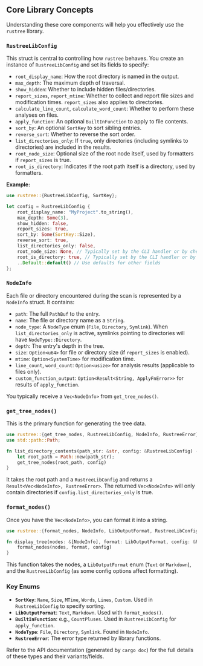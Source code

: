 ## Core Library Concepts

Understanding these core components will help you effectively use the `rustree` library.

### `RustreeLibConfig`

This struct is central to controlling how `rustree` behaves. You create an instance of `RustreeLibConfig` and set its fields to specify:

*   `root_display_name`: How the root directory is named in the output.
*   `max_depth`: The maximum depth of traversal.
*   `show_hidden`: Whether to include hidden files/directories.
*   `report_sizes`, `report_mtime`: Whether to collect and report file sizes and modification times. `report_sizes` also applies to directories.
*   `calculate_line_count`, `calculate_word_count`: Whether to perform these analyses on files.
*   `apply_function`: An optional `BuiltInFunction` to apply to file contents.
*   `sort_by`: An optional `SortKey` to sort sibling entries.
*   `reverse_sort`: Whether to reverse the sort order.
*   `list_directories_only`: If `true`, only directories (including symlinks to directories) are included in the results.
*   `root_node_size`: Optional size of the root node itself, used by formatters if `report_sizes` is true.
*   `root_is_directory`: Indicates if the root path itself is a directory, used by formatters.

**Example:**

```rust
use rustree::{RustreeLibConfig, SortKey};

let config = RustreeLibConfig {
    root_display_name: "MyProject".to_string(),
    max_depth: Some(3),
    show_hidden: false,
    report_sizes: true,
    sort_by: Some(SortKey::Size),
    reverse_sort: true,
    list_directories_only: false,
    root_node_size: None, // Typically set by the CLI handler or by checking metadata
    root_is_directory: true, // Typically set by the CLI handler or by checking metadata
    ..Default::default() // Use defaults for other fields
};
```

### `NodeInfo`

Each file or directory encountered during the scan is represented by a `NodeInfo` struct. It contains:

*   `path`: The full `PathBuf` to the entry.
*   `name`: The file or directory name as a `String`.
*   `node_type`: A `NodeType` enum (`File`, `Directory`, `Symlink`). When `list_directories_only` is active, symlinks pointing to directories will have `NodeType::Directory`.
*   `depth`: The entry's depth in the tree.
*   `size`: `Option<u64>` for file or directory size (if `report_sizes` is enabled).
*   `mtime`: `Option<SystemTime>` for modification time.
*   `line_count`, `word_count`: `Option<usize>` for analysis results (applicable to files only).
*   `custom_function_output`: `Option<Result<String, ApplyFnError>>` for results of `apply_function`.

You typically receive a `Vec<NodeInfo>` from `get_tree_nodes()`.

### `get_tree_nodes()`

This is the primary function for generating the tree data.

```rust
use rustree::{get_tree_nodes, RustreeLibConfig, NodeInfo, RustreeError};
use std::path::Path;

fn list_directory_contents(path_str: &str, config: &RustreeLibConfig) -> Result<Vec<NodeInfo>, RustreeError> {
    let root_path = Path::new(path_str);
    get_tree_nodes(root_path, config)
}
```

It takes the root path and a `RustreeLibConfig` and returns a `Result<Vec<NodeInfo>, RustreeError>`.
The returned `Vec<NodeInfo>` will only contain directories if `config.list_directories_only` is true.

### `format_nodes()`

Once you have the `Vec<NodeInfo>`, you can format it into a string.

```rust
use rustree::{format_nodes, NodeInfo, LibOutputFormat, RustreeLibConfig, RustreeError};

fn display_tree(nodes: &[NodeInfo], format: LibOutputFormat, config: &RustreeLibConfig) -> Result<String, RustreeError> {
    format_nodes(nodes, format, config)
}
```
This function takes the nodes, a `LibOutputFormat` enum (`Text` or `Markdown`), and the `RustreeLibConfig` (as some config options affect formatting).

### Key Enums

*   **`SortKey`**: `Name`, `Size`, `MTime`, `Words`, `Lines`, `Custom`. Used in `RustreeLibConfig` to specify sorting.
*   **`LibOutputFormat`**: `Text`, `Markdown`. Used with `format_nodes()`.
*   **`BuiltInFunction`**: e.g., `CountPluses`. Used in `RustreeLibConfig` for `apply_function`.
*   **`NodeType`**: `File`, `Directory`, `Symlink`. Found in `NodeInfo`.
*   **`RustreeError`**: The error type returned by library functions.

Refer to the API documentation (generated by `cargo doc`) for the full details of these types and their variants/fields.